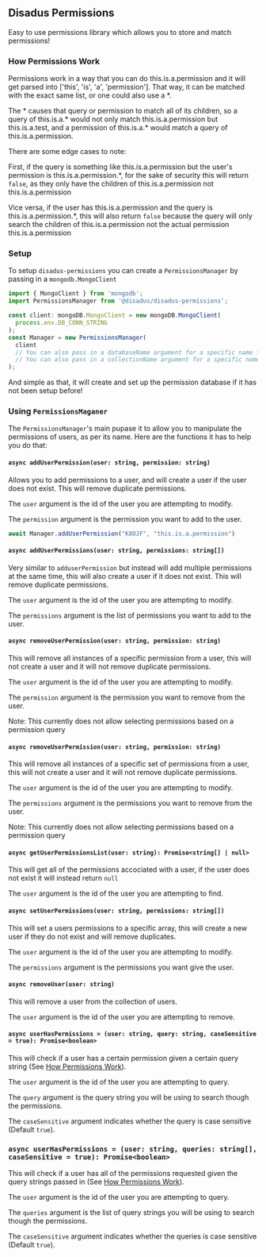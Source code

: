 ## Disadus Permissions

Easy to use permissions library which allows you to store and match permissions!

### How Permissions Work

Permissions work in a way that you can do this.is.a.permission and it will get
parsed into ['this', 'is', 'a', 'permission']. That way, it can be matched with
the exact same list, or one could also use a \*.

The \* causes that query or permission to match all of its children, so a query of
this.is.a.\* would not only match this.is.a.permission but this.is.a.test, and a
permission of this.is.a.\* would match a query of this.is.a.permission.

There are some edge cases to note:

First, if the query is something like this.is.a.permission but the user's
permission is this.is.a.permission.\*, for the sake of security this will
return `false`, as they only have the children of this.is.a.permission
not this.is.a.permission

Vice versa, if the user has this.is.a.permission and the query is
this.is.a.permission.\*, this will also return `false` because the
query will only search the children of this.is.a.permission not
the actual permission this.is.a.permission

### Setup

To setup `disadus-permissions` you can create a `PermissionsManager` by passing in a `mongodb.MongoClient`

```ts
import { MongoClient } from 'mongodb';
import PermissionsManager from '@disadus/disadus-permissions';

const client: mongoDB.MongoClient = new mongoDB.MongoClient(
  process.env.DB_CONN_STRING
);
const Manager = new PermissionsManager(
  client
  // You can also pass in a databaseName argument for a specific name for the database, default "_DisadusPermissions"
  // You can also pass in a collectionName argument for a specific name for the collection, default "Permissions"
);
```

And simple as that, it will create and set up the permission database if it has not been setup before!

### Using `PermissionsMaganer`

The `PermissionsManager`'s main pupase it to allow you to manipulate the permissions of users, as per its name.
Here are the functions it has to help you do that:

#### `async addUserPermission(user: string, permission: string)`

Allows you to add permissions to a user, and will create a user if the user does not exist. This will remove duplicate permissions.

The `user` argument is the id of the user you are attempting to modify.

The `permission` argument is the permission you want to add to the user.

```ts
await Manager.addUserPermission("K8OJF", "this.is.a.permission")
```

#### `async addUserPermissions(user: string, permissions: string[])`

Very similar to `adduserPermission` but instead will add multiple permissions at the same time, this will also create a user if it does not exist. This will remove duplicate permissions.

The `user` argument is the id of the user you are attempting to modify.

The `permissions` argument is the list of permissions you want to add to the user.

#### `async removeUserPermission(user: string, permission: string)`

This will remove all instances of a specific permission from a user, this will not create a user and it will not remove duplicate permissions.

The `user` argument is the id of the user you are attempting to modify.

The `permission` argument is the permission you want to remove from the user.

Note: This currently does not allow selecting permissions based on a permission query

#### `async removeUserPermission(user: string, permission: string)`

This will remove all instances of a specific set of permissions from a user, this will not create a user and it will not remove duplicate permissions.

The `user` argument is the id of the user you are attempting to modify.

The `permissions` argument is the permissions you want to remove from the user.

Note: This currently does not allow selecting permissions based on a permission query

#### `async getUserPermissionsList(user: string): Promise<string[] | null>`

This will get all of the permissions accociated with a user, if the user does not exist it will instead return `null`

The `user` argument is the id of the user you are attempting to find.

#### `async setUserPermissions(user: string, permissions: string[])`

This will set a users permissions to a specific array, this will create a new user if they do not exist and will remove duplicates.

The `user` argument is the id of the user you are attempting to modify.

The `permissions` argument is the permissions you want give the user.

#### `async removeUser(user: string)`

This will remove a user from the collection of users.

The `user` argument is the id of the user you are attempting to remove.

#### `async userHasPermissions = (user: string, query: string, caseSensitive = true): Promise<boolean>`

This will check if a user has a certain permission given a certain query string (See [How Permissions Work](#how-permissions-work)).

The `user` argument is the id of the user you are attempting to query.

The `query` argument is the query string you will be using to search though the permissions.

The `caseSensitive` argument indicates whether the query is case sensitive (Default `true`).

### `async userHasPermissions = (user: string, queries: string[], caseSensitive = true): Promise<boolean>`

This will check if a user has all of the permissions requested given the query strings passed in (See [How Permissions Work](#how-permissions-work)).

The `user` argument is the id of the user you are attempting to query.

The `queries` argument is the list of query strings you will be using to search though the permissions.

The `caseSensitive` argument indicates whether the queries is case sensitive (Default `true`).